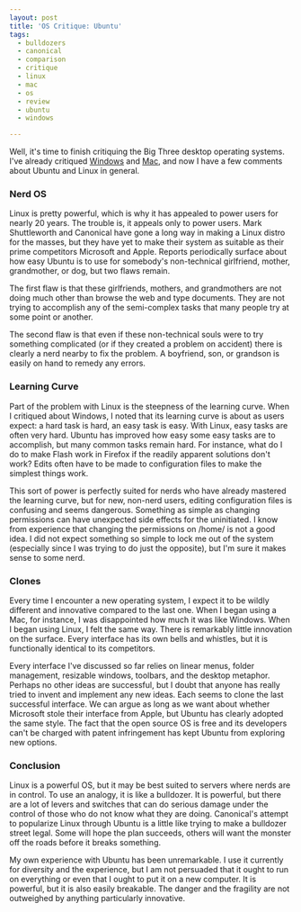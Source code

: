 ```yaml
---
layout: post
title: 'OS Critique: Ubuntu'
tags:
  - bulldozers
  - canonical
  - comparison
  - critique
  - linux
  - mac
  - os
  - review
  - ubuntu
  - windows

---
```


Well, it's time to finish critiquing the Big Three desktop operating systems. I've already critiqued <a href="http://www.daspecster.com/2009/02/os-critique-windows/">Windows</a> and <a href="http://www.daspecster.com/2009/01/os-critique-mac/">Mac</a>, and now I have a few comments about Ubuntu and Linux in general.

<!--more--><h3>Nerd OS</h3>

Linux is pretty powerful, which is why it has appealed to power users for nearly 20 years. The trouble is, it appeals only to power users. Mark Shuttleworth and Canonical have gone a long way in making a Linux distro for the masses, but they have yet to make their system as suitable as their prime competitors Microsoft and Apple. Reports periodically surface about how easy Ubuntu is to use for somebody's non-technical girlfriend, mother, grandmother, or dog, but two flaws remain.

The first flaw is that these girlfriends, mothers, and grandmothers are not doing much other than browse the web and type documents. They are not trying to accomplish any of the semi-complex tasks that many people try at some point or another.

The second flaw is that even if these non-technical souls were to try something complicated (or if they created a problem on accident) there is clearly a nerd nearby to fix the problem. A boyfriend, son, or grandson is easily on hand to remedy any errors.

<h3>Learning Curve</h3>

Part of the problem with Linux is the steepness of the learning curve. When I critiqued about Windows, I noted that its learning curve is about as users expect: a hard task is hard, an easy task is easy. With Linux, easy tasks are often very hard. Ubuntu has improved how easy some easy tasks are to accomplish, but many common tasks remain hard. For instance, what do I do to make Flash work in Firefox if the readily apparent solutions don't work? Edits often have to be made to configuration files to make the simplest things work.

This sort of power is perfectly suited for nerds who have already mastered the learning curve, but for new, non-nerd users, editing configuration files is confusing and seems dangerous. Something as simple as changing permissions can have unexpected side effects for the uninitiated. I know from experience that changing the permissions on /home/ is not a good idea. I did not expect something so simple to lock me out of the system (especially since I was trying to do just the opposite), but I'm sure it makes sense to some nerd.

<h3>Clones</h3>

Every time I encounter a new operating system, I expect it to be wildly different and innovative compared to the last one. When I began using a Mac, for instance, I was disappointed how much it was like Windows. When I began using Linux, I felt the same way. There is remarkably little innovation on the surface. Every interface has its own bells and whistles, but it is functionally identical to its competitors.

Every interface I've discussed so far relies on linear menus, folder management, resizable windows, toolbars, and the desktop metaphor. Perhaps no other ideas are successful, but I doubt that anyone has really tried to invent and implement any new ideas. Each seems to clone the last successful interface. We can argue as long as we want about whether Microsoft stole their interface from Apple, but Ubuntu has clearly adopted the same style. The fact that the open source OS is free and its developers can't be charged with patent infringement has kept Ubuntu from exploring new options.

<h3>Conclusion</h3>

Linux is a powerful OS, but it may be best suited to servers where nerds are in control. To use an analogy, it is like a bulldozer. It is powerful, but there are a lot of levers and switches that can do serious damage under the control of those who do not know what they are doing. Canonical's attempt to popularize Linux through Ubuntu is a little like trying to make a bulldozer street legal. Some will hope the plan succeeds, others will want the monster off the roads before it breaks something.

My own experience with Ubuntu has been unremarkable. I use it currently for diversity and the experience, but I am not persuaded that it ought to run on everything or even that I ought to put it on a new computer. It is powerful, but it is also easily breakable. The danger and the fragility are not outweighed by anything particularly innovative.
